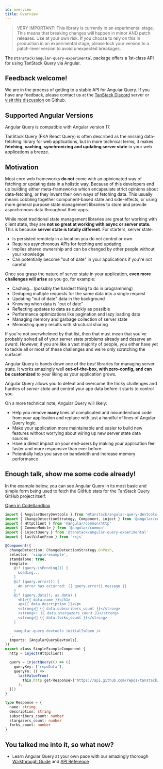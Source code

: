 ```yaml
---
id: overview
title: Overview
---
```


> VERY IMPORTANT: This library is currently in an experimental stage. This means that breaking changes will happen in minor AND patch releases. Use at your own risk. If you choose to rely on this in production in an experimental stage, please lock your version to a patch-level version to avoid unexpected breakages.

The `@tanstack/angular-query-experimental` package offers a 1st-class API for using TanStack Query via Angular.

## Feedback welcome!

We are in the process of getting to a stable API for Angular Query. If you have any feedback, please contact us at the [TanStack Discord](https://tlinz.com/discord) server or [visit this discussion](https://github.com/TanStack/query/discussions/6293) on Github.

## Supported Angular Versions

Angular Query is compatible with Angular version 17.

TanStack Query (FKA React Query) is often described as the missing data-fetching library for web applications, but in more technical terms, it makes **fetching, caching, synchronizing and updating server state** in your web applications a breeze.

## Motivation

Most core web frameworks **do not** come with an opinionated way of fetching or updating data in a holistic way. Because of this developers end up building either meta-frameworks which encapsulate strict opinions about data-fetching, or they invent their own ways of fetching data. This usually means cobbling together component-based state and side-effects, or using more general purpose state management libraries to store and provide asynchronous data throughout their apps.

While most traditional state management libraries are great for working with client state, they are **not so great at working with async or server state**. This is because **server state is totally different**. For starters, server state:

- Is persisted remotely in a location you do not control or own
- Requires asynchronous APIs for fetching and updating
- Implies shared ownership and can be changed by other people without your knowledge
- Can potentially become "out of date" in your applications if you're not careful

Once you grasp the nature of server state in your application, **even more challenges will arise** as you go, for example:

- Caching... (possibly the hardest thing to do in programming)
- Deduping multiple requests for the same data into a single request
- Updating "out of date" data in the background
- Knowing when data is "out of date"
- Reflecting updates to data as quickly as possible
- Performance optimizations like pagination and lazy loading data
- Managing memory and garbage collection of server state
- Memoizing query results with structural sharing

If you're not overwhelmed by that list, then that must mean that you've probably solved all of your server state problems already and deserve an award. However, if you are like a vast majority of people, you either have yet to tackle all or most of these challenges and we're only scratching the surface!

Angular Query is hands down one of the _best_ libraries for managing server state. It works amazingly well **out-of-the-box, with zero-config, and can be customized** to your liking as your application grows.

Angular Query allows you to defeat and overcome the tricky challenges and hurdles of _server state_ and control your app data before it starts to control you.

On a more technical note, Angular Query will likely:

- Help you remove **many** lines of complicated and misunderstood code from your application and replace with just a handful of lines of Angular Query logic.
- Make your application more maintainable and easier to build new features without worrying about wiring up new server state data sources
- Have a direct impact on your end-users by making your application feel faster and more responsive than ever before.
- Potentially help you save on bandwidth and increase memory performance

[//]: # 'Example'

## Enough talk, show me some code already!

In the example below, you can see Angular Query in its most basic and simple form being used to fetch the GitHub stats for the TanStack Query GitHub project itself:

[Open in CodeSandbox](https://codesandbox.io/s/github/tanstack/query/tree/main/examples/angular/simple)

```ts
import { AngularQueryDevtools } from '@tanstack/angular-query-devtools-experimental'
import { ChangeDetectionStrategy, Component, inject } from '@angular/core'
import { HttpClient } from '@angular/common/http'
import { CommonModule } from '@angular/common'
import { injectQuery } from '@tanstack/angular-query-experimental'
import { lastValueFrom } from 'rxjs'

@Component({
  changeDetection: ChangeDetectionStrategy.OnPush,
  selector: 'simple-example',
  standalone: true,
  template: `
    @if (query.isPending()) {
      Loading...
    }
    @if (query.error()) {
      An error has occurred: {{ query.error().message }}
    }
    @if (query.data(); as data) {
      <h1>{{ data.name }}</h1>
      <p>{{ data.description }}</p>
      <strong>👀 {{ data.subscribers_count }}</strong>
      <strong>✨ {{ data.stargazers_count }}</strong>
      <strong>🍴 {{ data.forks_count }}</strong>
    }

    <angular-query-devtools initialIsOpen />
  `,
  imports: [AngularQueryDevtools],
})
export class SimpleExampleComponent {
  http = inject(HttpClient)

  query = injectQuery(() => ({
    queryKey: ['repoData'],
    queryFn: () =>
      lastValueFrom(
        this.http.get<Response>('https://api.github.com/repos/tanstack/query'),
      ),
  }))
}

type Response = {
  name: string
  description: string
  subscribers_count: number
  stargazers_count: number
  forks_count: number
}
```

## You talked me into it, so what now?

- Learn Angular Query at your own pace with our amazingly thorough [Walkthrough Guide](./installation) and [API Reference](./reference/injectQuery)
